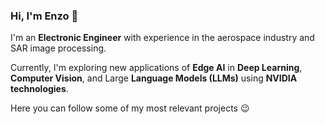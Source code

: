 ### Hi, I'm Enzo 👋

I'm an **Electronic Engineer** with experience in the aerospace industry and SAR image processing.

Currently, I'm exploring new applications of **Edge AI** in **Deep Learning**, **Computer Vision**, and Large **Language Models (LLMs)** using **NVIDIA technologies**.

Here you can follow some of my most relevant projects 😉

<!--
* 🌱 I’m currently learning machine learning applications 
* 🔭 I’m currently working on python projects





**EnzoRg/EnzoRg** is a ✨ _special_ ✨ repository because its `README.md` (this file) appears on your GitHub profile.

Here are some ideas to get you started:

- 🔭 I’m currently working on ...
- 🌱 I’m currently learning ...
- 👯 I’m looking to collaborate on ...
- 🤔 I’m looking for help with ...
- 💬 Ask me about ...
- 📫 How to reach me: ...
- 😄 Pronouns: ...
- ⚡ Fun fact: ...
-->
